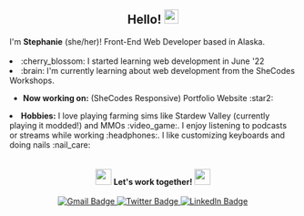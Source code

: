 <!-- Greeting -->

<div align="center">
<h2>
Hello! 
<img src="https://media3.giphy.com/media/Q7LHmoFwVP6Yc1swZs/giphy.gif?cid=790b7611d1ac4c0522b8cf53531db16f3b24068271633320&rid=giphy.gif&ct=s" width="25"/>
</h2>
</div>

<!-- About -->

<div id="about">
    I'm <strong>Stephanie</strong> (she/her)! Front-End Web Developer based in Alaska. 
</div>
   <br/>
<div id="facts">
   <li> :cherry_blossom: I started learning web development in June '22 </li>
   <li> :brain: I'm currently learning about web development from the SheCodes Workshops. </li>
      <ul>
      <li>
        <strong>Now working on:</strong> (SheCodes Responsive) Portfolio Website :star2:
      </li>
      </ul>
   <li> 
     <strong>Hobbies:</strong> I love playing farming sims like Stardew Valley (currently playing it modded!) and MMOs :video_game:. I enjoy listening to podcasts or streams while working :headphones:. I like customizing keyboards and doing nails :nail_care: </li>
</div>
<br/>
<br/>

<!-- Connect -->

<div id="connect" align="center">
    <img src="https://media.giphy.com/media/smHCIquTc1cjlQEhiT/giphy.gif" width="28"/>
    <strong>Let's work together!</strong>
    <img src="https://media.giphy.com/media/smHCIquTc1cjlQEhiT/giphy.gif" width="28"/>
</div>
<br />
<div id="buttons" align="center">
  <a href="mailto:stephb.dev@gmail.com">
    <img src="https://img.shields.io/badge/email-b6858d?style=flat-square&logo=gmail&logoColor=white" alt="Gmail Badge" />
  </a>
  <a href="https://twitter.com/httpstphs">
    <img src="https://img.shields.io/badge/twitter-3e3743?style=flat-square&logo=twitter&logoColor=white" alt="Twitter Badge" />
  </a> 
  <a href="https://linkedin.com/in/stephbien">
    <img src="https://img.shields.io/badge/linkedin-efe6e4?style=flat-square&logo=linkedin&logoColor=3e3743" alt="LinkedIn Badge" />
  </a> 
 </div>
